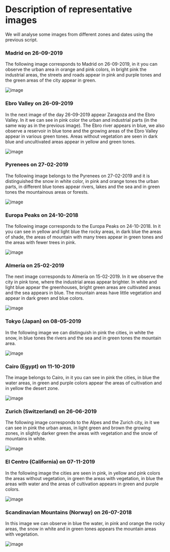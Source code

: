 # Description of representative images

We will analyse some images from different zones and dates using the previous script.

### Madrid on 26-09-2019

The following image corresponds to Madrid on 26-09-2019, in it you can observe the urban area in orange and pink colors, in bright pink the industrial areas, the streets and roads appear in pink and purple tones and the green areas of the city appear in green.

![image](https://github.com/PANOimagen/eobrowser-land-use-visualization/blob/master/examples/Madrid_2019-09-26.jpg?raw=true)

### Ebro Valley on 26-09-2019

In the next image of the day 26-09-2019 appear Zaragoza and the Ebro Valley. In it we can see in pink color the urban and industrial parts (in the same way as in the previous image). The Ebro river appears in blue, we also observe a reservoir in blue tone and the growing areas of the Ebro Valley appear in various green tones. Areas without vegetation are seen in dark blue and uncultivated areas appear in yellow and green tones.

![image](https://github.com/PANOimagen/eobrowser-land-use-visualization/blob/master/examples/Ebro_Valley_2019-09-26.jpg?raw=true)

### Pyrenees on 27-02-2019 

The following image belongs to the Pyrenees on 27-02-2019 and it is distinguished the snow in white color, in pink and orange tones the urban parts, in different blue tones appear rivers, lakes and the sea and in green tones the mountainous areas or forests.

![image](https://github.com/PANOimagen/eobrowser-land-use-visualization/blob/master/examples/Pyrenees_2019-02-27.jpg?raw=true)

### Europa Peaks on 24-10-2018

The following image corresponds to the Europa Peaks on 24-10-2018. In it you can see in yellow and light blue the rocky areas, in dark blue the areas of shade, the areas of mountain with many trees appear in green tones and the areas with fewer trees in pink.

![image](https://github.com/PANOimagen/eobrowser-land-use-visualization/blob/master/examples/Europa_Peaks_2018-10-24.jpg?raw=true)

### Almería on 25-02-2019

The next image corresponds to Almería on 15-02-2019. In it we observe the city in pink tone, where the industrial areas appear brighter. In white and light blue appear the greenhouses, bright green areas are cultivated areas and the sea appears in blue. The mountain areas have little vegetation and appear in dark green and blue colors.

![image](https://github.com/PANOimagen/eobrowser-land-use-visualization/blob/master/examples/Almeria_2019-02-25.jpg?raw=true)

### Tokyo (Japan) on 08-05-2019

In the following image we can distinguish in pink the cities, in white the snow, in blue tones the rivers and the sea and in green tones the mountain area.

![image](https://github.com/PANOimagen/eobrowser-land-use-visualization/blob/master/examples/Tokio_2019-05-08.jpg?raw=true)

### Cairo (Egypt) on 11-10-2019

The image belongs to Cairo, in it you can see in pink the cities, in blue the water areas, in green and purple colors appear the areas of cultivation and in yellow the desert zone.

![image](https://github.com/PANOimagen/eobrowser-land-use-visualization/blob/master/examples/Cairo_2019-10-11.jpg?raw=true)

### Zurich (Switzerland) on 26-06-2019

The following image corresponds to the Alpes and the Zurich city, in it we can see in pink the urban areas, in light green and brown the growing zones, in slightly darker green the areas with vegetation and the snow of mountains in white.

![image](https://github.com/PANOimagen/eobrowser-land-use-visualization/blob/master/examples/Zurich_2019-06-26.jpg?raw=true)

### El Centro (California) on 07-11-2019

In the following image the cities are seen in pink, in yellow and pink colors the areas without vegetation, in green the areas with vegetation, in blue the areas with water and the areas of cultivation appears in green and purple colors.

![image](https://github.com/PANOimagen/eobrowser-land-use-visualization/blob/master/examples/El_Centro_2019-11-07.jpg?raw=true)

### Scandinavian Mountains (Norway) on 26-07-2018

In this image we can observe in blue the water, in pink and orange the rocky areas, the snow in white and in green tones appears the mountain areas with vegetation.

![image](https://github.com/PANOimagen/eobrowser-land-use-visualization/blob/master/examples/Scandinavian_Mountains%20_2018-07-26.jpg?raw=true)


